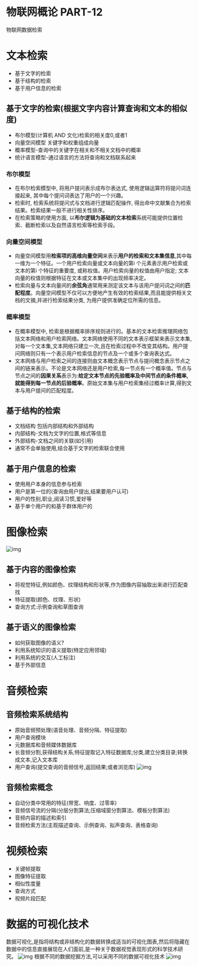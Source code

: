 # 物联网概论 PART-12



物联网数据检索
<!--more-->

# 文本检索
 - 基于文字的检索
 - 基于结构的检索
 - 基于用户信息的检索
## 基于文字的检索(根据文字内容计算查询和文本的相似度)
 - 布尔模型(计算机 AND 文化)检索的相关度0,或者1
 - 向量空间模型 关键字和权重组成向量
 - 概率模型-查询中的关键字在相关和不相关文档中的概率
 - 统计语言模型-通过语言的方法将查询和文档联系起来

### 布尔模型
 - 在布尔检索模型中, 将用户提问表示成布尔表达式, 使用逻辑运算符将提问词连接起来, 其中每个提问词表达了用户的一个兴趣。
 - 检索时, 检索系统将提问式与文档进行逻辑匹配操作, 得出命中文献集合为检索结果。检索结果一般不进行相关性排序。
 - 在检索策略的使用方面, 以**布尔逻辑为基础的文本检索**系统可能提供位置检索、截断检索以及自然语言检索等检索手段。

### 向量空间模型
 - 向量空间模型用**检索项的高维向量空间**来表示**用户的检索和文本集信息**,其中每一维为一个特征。一个用户检索向量或文本向量的第i 个元素表示用户检索或文本的第i 个特征的重要度, 或称权值。用户检索向量的权值由用户指定; 文本向量的权值则根据特征在文本或文本集中的出现频率决定。
 - 检索向量与文本向量间的**余弦角**通常用来测定该文本与该用户提问词之间的**匹配程度**。向量空间模型不仅可以方便地产生有效的检索结果,而且能提供相关文档的文摘,并进行检索结果分类, 为用户提供准确定位所需的信息。

### 概率模型
 - 在概率模型中, 检索是根据概率排序规则进行的。基本的文本检索推理网络包括文本网络和用户检索网络。文本网络使用不同的文本表示框架来表示文本集,对每一个文本集,文本网络只建立一次,且在检索过程中不改变其结构。用户提问网络则只有一个表示用户检索信息的节点及一个或多个查询表达式。
 - 文本网络与用户检索之间的连接则由文本概念表示节点与提问概念表示节点之间的链来表示。不论是文本网络还是用户检索,每一节点有一个概率值。节点与节点之间的**因果关系**表示为:**给定文本节点的先验概率及中间节点的条件概率,就能得到每一节点的后验概率**。原始文本集与用户检索集经过概率计算,得到文本与用户提问的匹配程度。

## 基于结构的检索
 - 文档结构 包括内部结构和外部结构
 - 内部结构-文档为文字的位置,格式等信息
 - 外部结构-文档之间的关联(如引用)
 - 通常不会单独使用,结合基于文字的检索联合使用

## 基于用户信息的检索
 - 使用用户本身的信息参与检索
 - 用户是第一位的(查询由用户提出,结果要用户认可)
 - 用户的性别,职业,阅读习惯,爱好等
 - 基于单个用户的和基于群体用户的

# 图像检索
![img](https://tronwei-1254020584.cos.ap-beijing.myqcloud.com/IOT-12/2.png)
## 基于内容的图像检索
 - 将视觉特征,例如颜色、纹理结构和形状等,作为图像内容抽取出来进行匹配查找
 - 特征提取(颜色、纹理、形状)
 - 查询方式:示例查询和草图查询

## 基于语义的图像检索
 - 如何获取图像的语义?
 - 利用系统知识的语义提取(特定应用领域)
 - 利用系统的交互(人工标注)
 - 基于外部信息

# 音频检索
## 音频检索系统结构
 - 原始音频预处理(语音处理、音频分隔、特征提取)
 - 用户查询模块
 - 元数据库和音频媒体数据库
 - 长音频分割,获得结构关系;特征提取记入特征数据库;分类,建立分类目录;转换成文本,记入文本库
 - 用户查询(提交查询的音频信号,返回结果;或者浏览库)
![img](https://tronwei-1254020584.cos.ap-beijing.myqcloud.com/IOT-12/3.png)

## 音频检索概念
 - 自动分类中常用的特征(带宽、响度、过零率)
 - 音频信号流的分隔(分层分割算法;压缩域窗分割算法、模板分割算法)
 - 音频内容的描述和索引
 - 音频检索方法(主观描述查询、示例查询、拟声查询、表格查询)

# 视频检索
 - 关键帧提取
 - 图像特征提取
 - 相似性度量
 - 查询方式
 - 视频片段匹配

# 数据的可视化技术
数据可视化,是指将结构或非结构化的数据转换成适当的可视化图表,然后将隐藏在数据中的信息直接展现在人们面前,是一种关于数据视觉表现形式的科学技术研究。
![img](https://tronwei-1254020584.cos.ap-beijing.myqcloud.com/IOT-12/4.png)
根据不同的数据挖掘方法,可以采用不同的数据可视化技术
![img](https://tronwei-1254020584.cos.ap-beijing.myqcloud.com/IOT-12/5.png)



